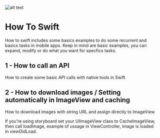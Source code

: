 ![alt text](https://camo.githubusercontent.com/de32b354687f1cd9b05a89e4aa03c7f2d311f294/68747470733a2f2f73776966742e6f72672f6173736574732f696d616765732f73776966742e737667)

# How To Swift

How to swift includes some basics examples to do some recurrent and basics tasks in mobile apps. Keep in mind are basic examples, you can expand, modify or do what you want for specfics tasks.

## 1 - How to call an API

How to create some basic API calls with native tools in Swift

## 2 - How to download images / Setting automatically in ImageView and caching

How to download images with string URL and assign directly to ImageView.

If you're using storyboard set your UIImageView class to CacheImageView, then call loadImage, example of ussage in ViewController, image is loaded in viewDidLoad.